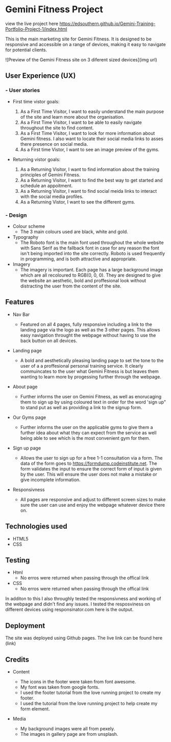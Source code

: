 # Gemini Fitness Project
view the live project here https://edsouthern.github.io/Gemini-Training-Portfolio-Project-1/index.html

This is the main marketing site for Gemini Fitness. It is designed to be responsive and accessible on a range of devices, making it easy to navigate for potential clients.

![Preview of the Gemini Fitness site on 3 diferent sized devices](img url)

## User Experience (UX)

### - User stories

- First time vistor goals: 
    1. As a First Time Visitor, I want to easily understand the main purpose of the site and learn more about the organisation.
    2. As a First Time Visitor, I want to be able to easily navigate throughout the site to find content.
    3. As a First Time Visitor, I want to look for more information about Gemini fitness. I also want to locate their social media links to asses there presence on social media.
    4. As a First time Vistor, I want to see an image preview of the gyms.  

- Returning vistor goals:
    1. As a Returning Visitor, I want to find information about the training principles of Gemini Fitness.
    2. As a Returning Visitor, I want to find the best way to get started and schedule an appoitment. 
    3. As a Returning Visitor, I want to find social meida links to interact with the social media profiles.
    4. As a Returning Vistor, I want to see the different gyms. 



### - Design  

- Colour scheme
    - The 3 main colours used are black, white and gold. 
- Typography
    - The Roboto font is the main font used throughout the whole website with Sans Serif as the fallback font in case for any reason the font isn't being imported into the site correctly. Roboto is used frequently in programming, and is both attractive and appropriate.
 - Imagery
    - The imagery is important. Each page has a large background image which are all recoloured to RGB(0, 0, 0). They are designed to give the website an aesthetic, bold and proffesional look without distracting the user from the content of the site. 
    

## Features

- Nav Bar
    - Featured on all 4 pages, fully responsive including a link to the landing page via the logo as well as the 3 other pages. This allows easy navigation throught the webpage without having to use the back button on all devices. 

- Landing page
    - A bold and aesthetically pleasing landing page to set the tone to the user of a a proffesional personal training service. It clearly commuincates to the user what Gemini Fitness is but leaves them wanting to learn more by progessing further through the webpage.

- About page 
    - Further informs the user on Gemini Fitness, as well as enorucaging them to sign up by using coloured text in order for the word 'sign up" to stand put as well as providing a link to the signup form. 

- Our Gyms page
    - Further informs the user on the applicable gyms to give them a further idea about what they can expect from the service as well being able to see which is the most convenient gym for them. 

- Sign up page 
    - Allows the user to sign up for a free 1-1 consultation via a form. The data of the form goes to https://formdump.codeinstitute.net. The form validates the input to ensure the correct form of input is given by the user. This will ensure the user does not make a mistake or give incomplete information. 

- Responsivness 
    - All pages are responsive and adjust to different screen sizes to make sure the user can use and enjoy the webpage whatever device there on. 

## Technologies used

- HTML5
- CSS

## Testing

- Html
    - No erros were returned when passing through the offical link 
- CSS
    - No erros were returned when passing through the offical link 

In additon to this I also throughly tested the responsivness and working of the webpage and didn't find any issues. I tested the resposviness on different devices using responsinator.com here is the output. 

## Deployment

The site was deployed using Github pages. The live link can be found here (link)


## Credits

- Content
    - The icons in the footer were taken from font awesome. 
    - My font was taken from google fonts. 
    - I used the footer tutorial from the love running project to create my footer. 
    - I used the tutorial from the love running project to help create my form element. 

- Media
    - My background images were all from pexely. 
    - The images in gallery page are from unsplash. 






